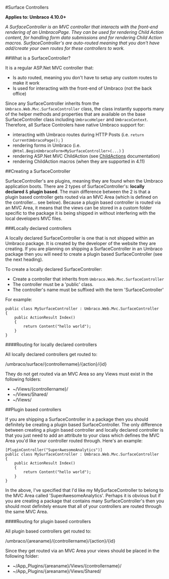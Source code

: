 #Surface Controllers

**Applies to: Umbraco 4.10.0+**

_A SurfaceController is an MVC controller that interacts with the front-end rendering of an UmbracoPage. They can be used for rendering Child Action content, for handling form data submissions and for rendering Child Action macros. SurfaceController's are auto-routed meaning that you don't have add/create your own routes for these controllers to work._

##What is a SurfaceController?

It is a regular ASP.Net MVC controller that:

* Is auto routed, meaning you don't have to setup any custom routes to make it work
* Is used for interacting with the front-end of Umbraco (not the back office)

Since any SurfaceController inherits from the `Umbraco.Web.Mvc.SurfaceController` class, the class instantly supports many of the helper methods and properties that are available on the base SurfaceController class including `UmbracoHelper` and `UmbracoContext`. Therefore, all Surface Controlers have native Umbraco support for:

* interacting with Umbraco routes during HTTP Posts (i.e. `return CurrentUmbracoPage();` )
* rendering forms in Umbraco (i.e. `@Html.BeginUmbracoForm<MySurfaceController>(...)` )
* rendering ASP.Net MVC ChildAction (see [ChildActions](child-actions.md) documentation)
* rendering ChildAction macros (when they are supported in 4.11)

##Creating a SurfaceController

SurfaceController's are plugins, meaning they are found when the Umbraco application boots. There are 2 types of SurfaceController's: **locally declared** & **plugin based**.  The main difference between the 2 is that a plugin based controller gets routed via an MVC Area (which is defined on the controller... see below). Because a plugin based controller is routed via an MVC Area, it means that the views can be stored in a custom folder specific to the package it is  being shipped in without interfering with the local developers MVC files.

###Locally declared controllers

A locally declared SurfaceController is one that is not shipped within an Umbraco package. It is created by the developer of the website they are creating. If you are planning on shipping a SurfaceController in an Umbraco package then you will need to create a plugin based SurfaceController (see the next heading).

To create a locally declared SurfaceController: 

* Create a controller that inherits from `Umbraco.Web.Mvc.SurfaceController`
* The controller must be a 'public' class.
* The controller's name must be suffixed with the term 'SurfaceController'

For example:

	public class MySurfaceController : Umbraco.Web.Mvc.SurfaceController
	{
		public ActionResult Index() 
		{
			return Content("hello world");
		}
	}

####Routing for locally declared controllers

All locally declared controllers get routed to:

/umbraco/surface/{controllername}/{action}/{id}

They do not get routed via an MVC Area so any Views must exist in the following folders:

* ~/Views/{controllername}/ 
* ~/Views/Shared/
* ~/Views/

##Plugin based controllers

If you are shipping a SurfaceController in a package then you should definitely be creating a plugin based SurfaceController. The only difference between creating a plugin based controller and locally declared controller is that you just need to add an attribute to your class which defines the MVC Area you'd like your controller routed through. Here's an example:

	[PluginController("SuperAwesomeAnalytics")]
	public class MySurfaceController : Umbraco.Web.Mvc.SurfaceController
	{
		public ActionResult Index() 
		{
			return Content("hello world");
		}
	}

In the above, I've specified that I'd like my MySurfaceController to belong to the MVC Area called 'SuperAwesomeAnalytics'.  Perhaps it is obvious but if you are creating a package that contains many SurfaceController's then you should most definitely ensure that all of your controllers are routed through the same MVC Area.

####Routing for plugin based controllers

All plugin based controllers get routed to:

/umbraco/{areaname}/{controllername}/{action}/{id}

Since they get routed via an MVC Area your views should be placed in the following folder:

* ~/App_Plugins/{areaname}/Views/{controllername}/
* ~/App_Plugins/{areaname}/Views/Shared/
